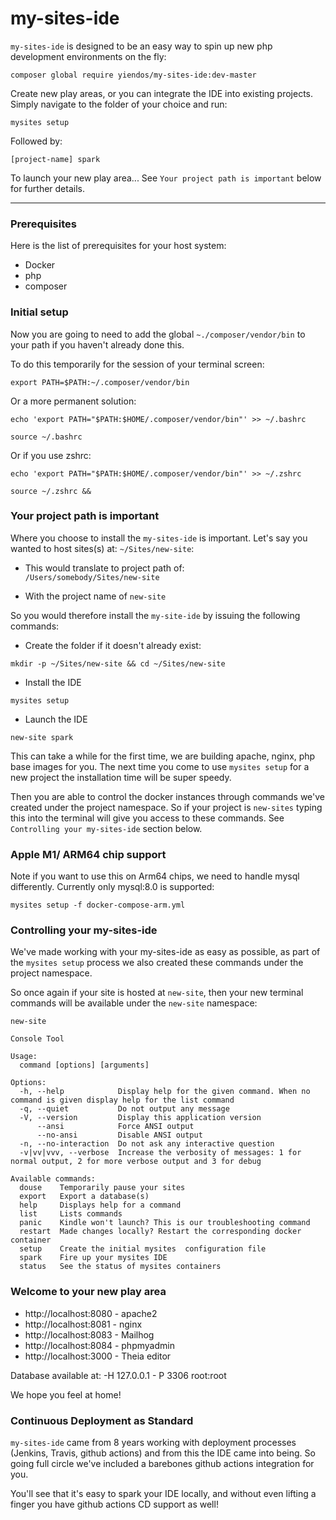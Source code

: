 # my-sites-ide

`my-sites-ide` is designed to be an easy way to spin up new php development environments on the fly: 

`composer global require yiendos/my-sites-ide:dev-master`

Create new play areas, or you can integrate the IDE into existing projects. Simply navigate to the folder of your choice and run: 

`mysites setup`

Followed by: 

`[project-name] spark` 

To launch your new play area... See `Your project path is important` below for further details.

---

### Prerequisites

Here is the list of prerequisites for your host system:

* Docker
* php 
* composer

### Initial setup 

Now you are going to need to add the global `~./composer/vendor/bin` to your path if you haven't already done this. 

To do this temporarily for the session of your terminal screen: 

```
export PATH=$PATH:~/.composer/vendor/bin
````

Or a more permanent solution: 

```
echo 'export PATH="$PATH:$HOME/.composer/vendor/bin"' >> ~/.bashrc

source ~/.bashrc
```

Or if you use zshrc: 

```
echo 'export PATH="$PATH:$HOME/.composer/vendor/bin"' >> ~/.zshrc

source ~/.zshrc && 
```
### Your project path is important

Where you choose to install the `my-sites-ide` is important. Let's say you wanted to host sites(s) at: `~/Sites/new-site`: 

* This would translate to project path of:  
`/Users/somebody/Sites/new-site` 

* With the project name of 
`new-site`

So you would therefore install the `my-site-ide` by issuing the following commands: 

* Create the folder if it doesn't already exist: 
```
mkdir -p ~/Sites/new-site && cd ~/Sites/new-site
```

* Install the IDE 
```
mysites setup
```

* Launch the IDE 
```
new-site spark
```

This can take a while for the first time, we are building apache, nginx, php base images for you. The next time you come to use `mysites setup` for a new project the installation time will be super speedy. 

Then you are able to control the docker instances through commands we've created under the project namespace. So if your project is `new-sites` typing this into the terminal will give you access to these commands. See `Controlling your my-sites-ide` section below.


### Apple M1/ ARM64 chip support 

Note if you want to use this on Arm64 chips, we need to handle mysql differently. Currently only mysql:8.0 is supported: 

`mysites setup -f docker-compose-arm.yml`

### Controlling your my-sites-ide 

We've made working with your my-sites-ide as easy as possible, as part of the `mysites setup` process we also created these commands under the project namespace. 

So once again if your site is hosted at `new-site`, then your new terminal commands will be available under the `new-site` namespace: 

```
new-site 

Console Tool

Usage:
  command [options] [arguments]

Options:
  -h, --help            Display help for the given command. When no command is given display help for the list command
  -q, --quiet           Do not output any message
  -V, --version         Display this application version
      --ansi            Force ANSI output
      --no-ansi         Disable ANSI output
  -n, --no-interaction  Do not ask any interactive question
  -v|vv|vvv, --verbose  Increase the verbosity of messages: 1 for normal output, 2 for more verbose output and 3 for debug

Available commands:
  douse    Temporarily pause your sites
  export   Export a database(s)
  help     Displays help for a command
  list     Lists commands
  panic    Kindle won't launch? This is our troubleshooting command
  restart  Made changes locally? Restart the corresponding docker container
  setup    Create the initial mysites  configuration file
  spark    Fire up your mysites IDE
  status   See the status of mysites containers
``` 

### Welcome to your new play area 

* http://localhost:8080 - apache2
* http://localhost:8081 - nginx
* http://localhost:8083 - Mailhog
* http://localhost:8084 - phpmyadmin
* http://localhost:3000 - Theia editor

Database available at: -H 127.0.0.1 - P 3306 root:root

We hope you feel at home! 


### Continuous Deployment as Standard 

`my-sites-ide` came from 8 years working with deployment processes (Jenkins, Travis, github actions) and from this the IDE came into being. So going full circle we've included a barebones github actions integration for you. 

You'll see that it's easy to spark your IDE locally, and without even lifting a finger you have github actions CD support as well! 
